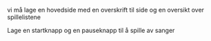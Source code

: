 vi må lage en hovedside med en overskrift til side og en oversikt over spillelistene


Lage en startknapp og en pauseknapp til å spille av sanger
